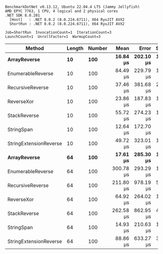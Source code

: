 ```

BenchmarkDotNet v0.13.12, Ubuntu 22.04.4 LTS (Jammy Jellyfish)
AMD EPYC 7763, 1 CPU, 4 logical and 2 physical cores
.NET SDK 8.0.201
  [Host]   : .NET 8.0.2 (8.0.224.6711), X64 RyuJIT AVX2
  ShortRun : .NET 8.0.2 (8.0.224.6711), X64 RyuJIT AVX2

Job=ShortRun  InvocationCount=1  IterationCount=3  
LaunchCount=1  UnrollFactor=1  WarmupCount=3  

```
| Method                 | Length | Number | Mean      | Error     | StdDev    | Median     | Min        | Max       | Allocated |
|----------------------- |------- |------- |----------:|----------:|----------:|-----------:|-----------:|----------:|----------:|
| **ArrayReverse**           | **10**     | **100**    |  **16.84 μs** | **202.10 μs** | **11.078 μs** |  **10.610 μs** |  **10.289 μs** |  **29.64 μs** |  **10.09 KB** |
| EnumerableReverse      | 10     | 100    |  84.49 μs | 229.79 μs | 12.595 μs |  79.437 μs |  75.199 μs |  98.82 μs |  25.72 KB |
| RecursiveReverse       | 10     | 100    |  37.46 μs | 381.68 μs | 20.921 μs |  25.673 μs |  25.083 μs |  61.61 μs |  56.97 KB |
| ReverseXor             | 10     | 100    |  23.86 μs | 187.83 μs | 10.296 μs |  22.422 μs |  14.367 μs |  34.81 μs |  10.09 KB |
| StackReverse           | 10     | 100    |  55.72 μs | 274.23 μs | 15.032 μs |  51.415 μs |  43.310 μs |  72.43 μs |  31.19 KB |
| StringSpan             | 10     | 100    |  12.64 μs | 172.70 μs |  9.466 μs |   7.504 μs |   6.853 μs |  23.57 μs |   5.41 KB |
| StringExtensionReverse | 10     | 100    |  49.72 μs | 323.01 μs | 17.705 μs |  39.825 μs |  39.173 μs |  70.16 μs |  28.84 KB |
| **ArrayReverse**           | **64**     | **100**    |  **17.61 μs** | **285.30 μs** | **15.638 μs** |   **8.656 μs** |   **8.507 μs** |  **35.67 μs** |  **30.41 KB** |
| EnumerableReverse      | 64     | 100    | 300.78 μs | 293.29 μs | 16.076 μs | 297.674 μs | 286.484 μs | 318.18 μs |  59.31 KB |
| RecursiveReverse       | 64     | 100    | 211.80 μs | 978.19 μs | 53.618 μs | 184.492 μs | 177.339 μs | 273.58 μs | 710.88 KB |
| ReverseXor             | 64     | 100    |  64.92 μs | 264.02 μs | 14.472 μs |  62.355 μs |  51.897 μs |  80.50 μs |  30.41 KB |
| StackReverse           | 64     | 100    | 262.58 μs | 862.95 μs | 47.301 μs | 269.150 μs | 212.334 μs | 306.25 μs |  88.22 KB |
| StringSpan             | 64     | 100    |  14.93 μs | 210.63 μs | 11.545 μs |   8.317 μs |   8.216 μs |  28.26 μs |  15.56 KB |
| StringExtensionReverse | 64     | 100    |  88.86 μs | 633.27 μs | 34.712 μs |  70.812 μs |  66.896 μs | 128.88 μs |  68.69 KB |
